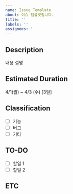 ```yaml
---
name: Issue Template
about: 이슈 템플릿입니다.
title: ''
labels: ''
assignees: ''
---
```

## Description
내용 설명

## Estimated Duration
4/1(월) ~ 4/3 (수) [3일]

## Classification
- [ ] 기능
- [ ] 버그
- [ ] 기타

## TO-DO
- [ ] 할일 1
- [ ] 할일 2

## ETC